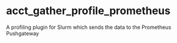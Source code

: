 # acct_gather_profile_prometheus

A profiling plugin for Slurm which sends the data to the Prometheus Pushgateway